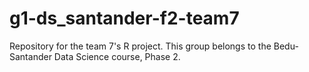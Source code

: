 # g1-ds_santander-f2-team7
Repository for the team 7's R project. This group belongs to the Bedu-Santander Data Science course, Phase 2.

